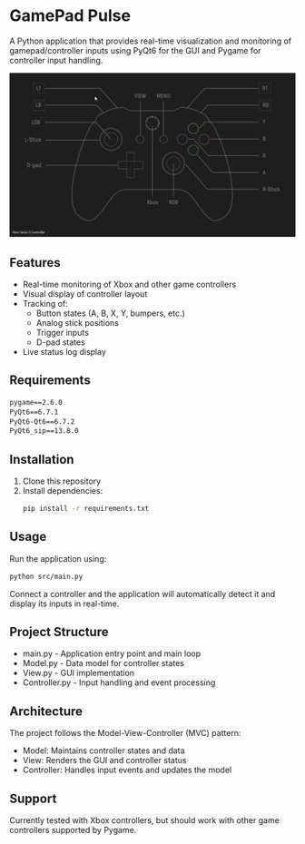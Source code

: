 # GamePad Pulse

A Python application that provides real-time visualization and monitoring of gamepad/controller inputs using PyQt6 for the GUI and Pygame for controller input handling.

![Visual Editor Preview](sample.png)

## Features

- Real-time monitoring of Xbox and other game controllers
- Visual display of controller layout
- Tracking of:
  - Button states (A, B, X, Y, bumpers, etc.)
  - Analog stick positions
  - Trigger inputs
  - D-pad states
- Live status log display

## Requirements

```txt
pygame==2.6.0
PyQt6==6.7.1
PyQt6-Qt6==6.7.2
PyQt6_sip==13.8.0
```

## Installation

1. Clone this repository
2. Install dependencies:
   ```sh
   pip install -r requirements.txt
   ```

## Usage

Run the application using:

```sh
python src/main.py
```

Connect a controller and the application will automatically detect it and display its inputs in real-time.

## Project Structure

- main.py - Application entry point and main loop
- Model.py - Data model for controller states
- View.py - GUI implementation
- Controller.py - Input handling and event processing

## Architecture

The project follows the Model-View-Controller (MVC) pattern:
- Model: Maintains controller states and data
- View: Renders the GUI and controller status
- Controller: Handles input events and updates the model

## Support

Currently tested with Xbox controllers, but should work with other game controllers supported by Pygame.

